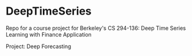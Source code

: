# DeepTimeSeries

Repo for a course project for Berkeley's CS 294-136: Deep Time Series Learning with Finance Application

Project: Deep Forecasting
